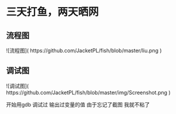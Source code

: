 <h1> 三天打鱼，两天晒网</h1>
<h2>流程图 </h2>
![流程图]( https://github.com/JacketPL/fish/blob/master/liu.png )
<h2>调试图</h2>
![调试图]( https://github.com/JacketPL/fish/blob/master/img/Screenshot.png )
<p>开始用gdb 调试过 输出过变量的值 由于忘记了截图 我就不粘了</p>
